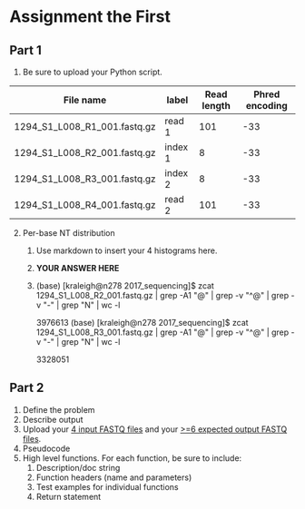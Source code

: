 # Assignment the First

## Part 1
1. Be sure to upload your Python script.

| File name | label | Read length | Phred encoding |
|---|---|---|---|
| 1294_S1_L008_R1_001.fastq.gz | read 1 | 101 | -33 |
| 1294_S1_L008_R2_001.fastq.gz | index 1 | 8 | -33 |
| 1294_S1_L008_R3_001.fastq.gz | index 2 | 8 | -33 |
| 1294_S1_L008_R4_001.fastq.gz | read 2 | 101 | -33 |

2. Per-base NT distribution
    1. Use markdown to insert your 4 histograms here.
    2. **YOUR ANSWER HERE**
    3.  (base) [kraleigh@n278 2017_sequencing]$ zcat 1294_S1_L008_R2_001.fastq.gz | grep -A1 "@" | grep -v "^@" | grep -v "-" | grep "N" | wc -l
        
        3976613
        (base) [kraleigh@n278 2017_sequencing]$ zcat 1294_S1_L008_R3_001.fastq.gz | grep -A1 "@" | grep -v "^@" | grep -v "-" | grep "N" | wc -l
        
        3328051
    
## Part 2
1. Define the problem
2. Describe output
3. Upload your [4 input FASTQ files](../TEST-input_FASTQ) and your [>=6 expected output FASTQ files](../TEST-output_FASTQ).
4. Pseudocode
5. High level functions. For each function, be sure to include:
    1. Description/doc string
    2. Function headers (name and parameters)
    3. Test examples for individual functions
    4. Return statement

